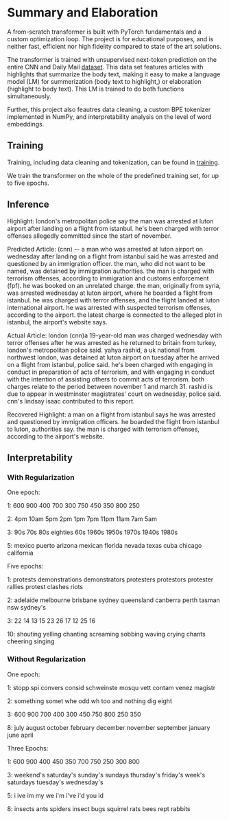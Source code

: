 # Summary and Elaboration
A from-scratch transformer is built with PyTorch fundamentals and a custom optimization loop. The project is for educational purposes, and is neither fast, efficient nor high fidelity compared to state of the art solutions.

The transformer is trained with unsupervised next-token prediction on the entire CNN and Daily Mail [dataset](https://arxiv.org/abs/1704.04368). This data set features articles with highlights that summarize the body text, 
making it easy to make a language model (LM) for summerization (body text to highlight,) or elaboration (highlight to body text). This LM is trained to do both functions simultaneously.

Further, this project also feautres data cleaning, a custom BPE tokenizer implemented in NumPy, and interpretability analysis on the level of word embeddings. 

## Training
Training, including data cleaning and tokenization, can be found in [training](https://github.com/KristianWold/sum-and-elab/tree/main/notebooks/training).

We train the transformer on the whole of the predefined training set, for up to five epochs.

## Inference

Highlight: london's metropolitan police say the man was arrested at luton airport after landing on a flight from istanbul. he's been charged with terror offenses allegedly committed since the start of november.

Predicted Article: (cnn) -- a man who was arrested at luton airport on wednesday after landing on a flight from istanbul said he was arrested and questioned by an immigration officer. the man, who did not want to be named, was detained by immigration authorities. the man is charged with terrorism offenses, according to immigration and customs enforcement (fpf). he was booked on an unrelated charge. the man, originally from syria, was arrested wednesday at luton airport, where he boarded a flight from istanbul. he was charged with terror offenses, and the flight landed at luton international airport. he was arrested with suspected terrorism offenses, according to the airport. the latest charge is connected to the alleged plot in istanbul, the airport's website says.

Actual Article: london (cnn)a 19-year-old man was charged wednesday with terror offenses after he was arrested as he returned to britain from turkey, london's metropolitan police said. yahya rashid, a uk national from northwest london, was detained at luton airport on tuesday after he arrived on a flight from istanbul, police said. he's been charged with engaging in conduct in preparation of acts of terrorism, and with engaging in conduct with the intention of assisting others to commit acts of terrorism. both charges relate to the period between november 1 and march 31. rashid is due to appear in westminster magistrates' court on wednesday, police said. cnn's lindsay isaac contributed to this report.

Recovered Highlight: a man on a flight from istanbul says he was arrested and questioned by immigration officers. he boarded the flight from istanbul to luton, authorities say. the man is charged with terrorism offenses, according to the airport's website.

## Interpretability

### With Regularization 

One epoch:

1: 600 900 400 700 300 750 450 350 800 250

2: 4pm 10am 5pm 2pm 1pm 7pm 11pm 11am 7am 5am

3: 90s 70s 80s eighties 60s 1960s 1950s 1970s 1940s 1980s

5: mexico puerto arizona mexican florida nevada texas cuba chicago california

Five epochs:

1: protests demonstrations demonstrators protesters protestors protester rallies protest clashes riots

2: adelaide melbourne brisbane sydney queensland canberra perth tasman nsw sydney's

3: 22 14 13 15 23 26 17 12 25 16

10: shouting yelling chanting screaming sobbing waving crying chants cheering singing

### Without Regularization 

One epoch:

1: stopp spi convers consid schweinste mosqu vett contam venez magistr

2: something somet whe odd wh too and nothing dig eight

3: 600 900 700 400 300 450 750 800 250 350

8: july august october february december november september january june april

Three Epochs:

1: 600 900 400 450 350 700 750 250 300 800

3: weekend's saturday's sunday's sundays thursday's friday's week's saturdays tuesday's wednesday's

5: i ive im my we i'm i've i'd you id

8: insects ants spiders insect bugs squirrel rats bees rept rabbits




